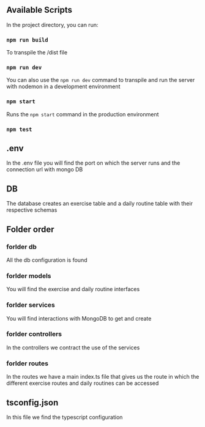 ## Available Scripts

In the project directory, you can run:
### `npm run build`
To transpile the /dist file

### `npm run dev`
You can also use the `npm run dev` command to transpile and run the server with nodemon in a development environment

### `npm start`

Runs the `npm start` command in the production environment

### `npm test` 

## .env
In the .env file you will find the port on which the server runs and the connection url with mongo DB

## DB
The database creates an exercise table and a daily routine table with their respective schemas

## Folder order

### forlder db
All the db configuration is found

### forlder models
You will find the exercise and daily routine interfaces

### forlder services
You will find interactions with MongoDB to get and create

### forlder controllers
In the controllers we contract the use of the services

### forlder routes
In the routes we have a main index.ts file that gives us the route in which the different exercise routes and daily routines can be accessed

## tsconfig.json
In this file we find the typescript configuration








